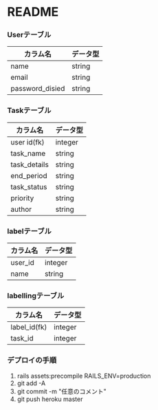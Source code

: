 # README

### Userテーブル
|カラム名  |データ型  |
|---|---|
|name  |string  |
|email  |string  |
|password_disied |string|

### Taskテーブル
|カラム名  |データ型  |
|---|---|
|user id(fk) |integer|
|task_name  |string  |
|task_details  |string  |
|end_period |string|
|task_status  |string  |
|priority  |string  |
|author |string|


### labelテーブル
|カラム名  |データ型  |
|---|---|
|user_id |integer |
|name |string |

### labellingテーブル
|カラム名  |データ型  |
|---|---|
|label_id(fk)|integer |
|task_id |integer |

### デプロイの手順
1. rails assets:precompile RAILS_ENV=production
1. git add -A
1. git commit -m "任意のコメント"
1. git push heroku master